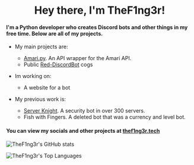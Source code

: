 <h1 align="center">Hey there, I'm TheF1ng3r!</h1>

#### I'm a Python developer who creates Discord bots and other things in my free time. Below are all of my projects.</h4>

- My main projects are:
  - [Amari.py](https://github.com/TheF1ng3r/amari.py). An API wrapper for the Amari API.
  - Public [Red-DiscordBot](https://github.com/Cog-Creators/Red-DiscordBot) cogs

- Im working on:
  - A website for a bot

- My previous work is:
  - [Server Knight](https://discord.com/oauth2/authorize?client_id=801424420605263902&permissions=8&scope=bot). A security bot in over 300 servers.
  - Fish with Fingers. A deleted bot that was a currency and level bot.

#### You can view my socials and other projects at [thef1ng3r.tech](https://thef1ng3r.tech)

![TheF1ng3r's GitHub stats](https://github-readme-stats.vercel.app/api?username=thef1ng3r&count_private=true&theme=chartreuse-dark)

![TheF1ng3r's Top Languages](https://github-readme-stats.vercel.app/api/top-langs/?username=thef1ng3r&layout=compact&theme=chartreuse-dark)
